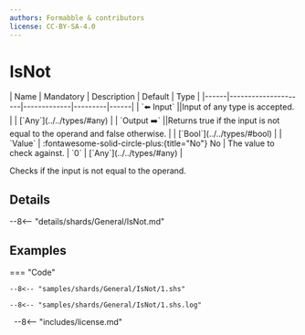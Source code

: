 ```yaml
---
authors: Formabble & contributors
license: CC-BY-SA-4.0
---
```



# IsNot

<div class="sh-parameters" markdown="1">
| Name | Mandatory | Description | Default | Type |
|------|---------------------|-------------|---------|------|
| `⬅️ Input` ||Input of any type is accepted. | | [`Any`](../../types/#any) |
| `Output ➡️` ||Returns true if the input is not equal to the operand and false otherwise. | | [`Bool`](../../types/#bool) |
| `Value` | :fontawesome-solid-circle-plus:{title="No"} No  | The value to check against. | `0` | [`Any`](../../types/#any) |

</div>

Checks if the input is not equal to the operand.

## Details

--8<-- "details/shards/General/IsNot.md"


## Examples

=== "Code"

  ```x86asm linenums="1"
  --8<-- "samples/shards/General/IsNot/1.shs"
  ```

  ```
  --8<-- "samples/shards/General/IsNot/1.shs.log"
  ```
&nbsp;
--8<-- "includes/license.md"

